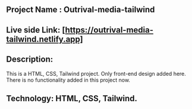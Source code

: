 ## Project Name : Outrival-media-tailwind

## Live side Link: [https://outrival-media-tailwind.netlify.app]

## Description: 
This is a HTML, CSS, Tailwind project. Only front-end design added here. There is no functionality added in this project now.

## Technology: HTML, CSS, Tailwind.
